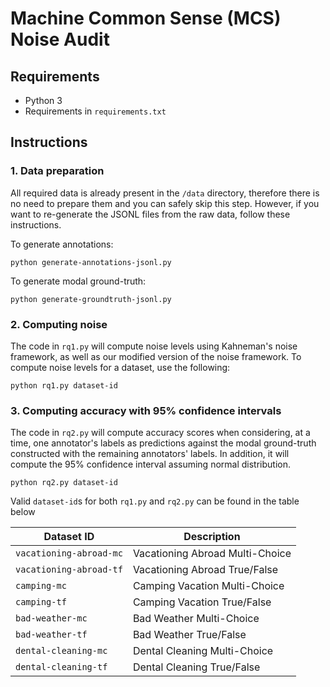 # Machine Common Sense (MCS) Noise Audit

## Requirements

- Python 3
- Requirements in `requirements.txt`

## Instructions

### 1. Data preparation

All required data is already present in the `/data` directory, therefore there is no need to prepare them and you can safely skip this step. However, if you want to re-generate the JSONL files from the raw data, follow these instructions.

To generate annotations:

```
python generate-annotations-jsonl.py
```

To generate modal ground-truth:

```
python generate-groundtruth-jsonl.py
```

### 2. Computing noise

The code in `rq1.py` will compute noise levels using Kahneman's noise framework, as well as our modified version of the noise framework. To compute noise levels for a dataset, use the following:

```
python rq1.py dataset-id
```

### 3. Computing accuracy with 95% confidence intervals

The code in `rq2.py` will compute accuracy scores when considering, at a time, one annotator's labels as predictions against the modal ground-truth constructed with the remaining annotators' labels. In addition, it will compute the 95% confidence interval assuming normal distribution.

```
python rq2.py dataset-id
```

Valid `dataset-id`s for both `rq1.py` and `rq2.py` can be found in the table below

| Dataset ID              | Description                     |
| ----------------------- | ------------------------------- |
| `vacationing-abroad-mc` | Vacationing Abroad Multi-Choice |
| `vacationing-abroad-tf` | Vacationing Abroad True/False   |
| `camping-mc`            | Camping Vacation Multi-Choice   |
| `camping-tf`            | Camping Vacation True/False     |
| `bad-weather-mc`        | Bad Weather Multi-Choice        |
| `bad-weather-tf`        | Bad Weather True/False          |
| `dental-cleaning-mc`    | Dental Cleaning Multi-Choice    |
| `dental-cleaning-tf`    | Dental Cleaning True/False      |
